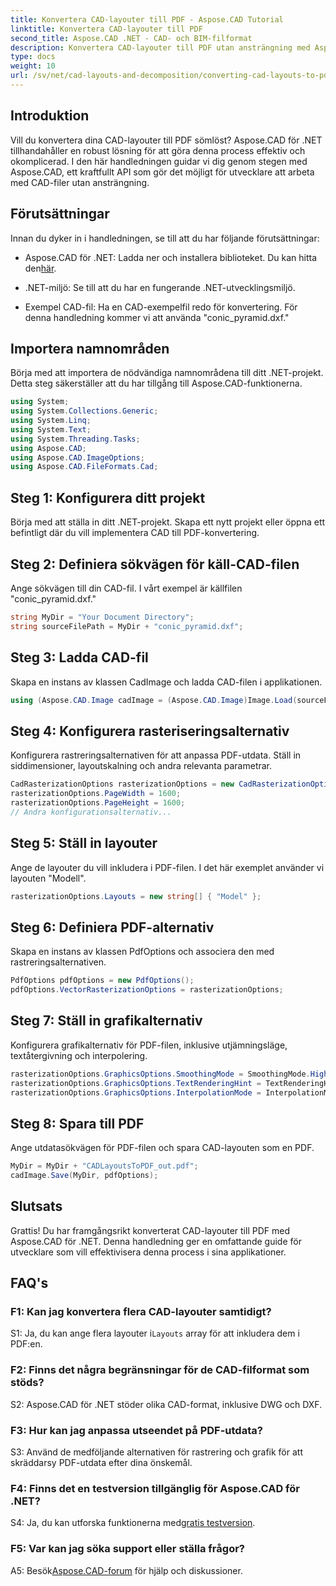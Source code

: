 ```yaml
---
title: Konvertera CAD-layouter till PDF - Aspose.CAD Tutorial
linktitle: Konvertera CAD-layouter till PDF
second_title: Aspose.CAD .NET - CAD- och BIM-filformat
description: Konvertera CAD-layouter till PDF utan ansträngning med Aspose.CAD för .NET. Följ vår steg-för-steg-guide för sömlös integration.
type: docs
weight: 10
url: /sv/net/cad-layouts-and-decomposition/converting-cad-layouts-to-pdf/
---
```

## Introduktion

Vill du konvertera dina CAD-layouter till PDF sömlöst? Aspose.CAD för .NET tillhandahåller en robust lösning för att göra denna process effektiv och okomplicerad. I den här handledningen guidar vi dig genom stegen med Aspose.CAD, ett kraftfullt API som gör det möjligt för utvecklare att arbeta med CAD-filer utan ansträngning.

## Förutsättningar

Innan du dyker in i handledningen, se till att du har följande förutsättningar:

-  Aspose.CAD för .NET: Ladda ner och installera biblioteket. Du kan hitta den[här](https://releases.aspose.com/cad/net/).

- .NET-miljö: Se till att du har en fungerande .NET-utvecklingsmiljö.

- Exempel CAD-fil: Ha en CAD-exempelfil redo för konvertering. För denna handledning kommer vi att använda "conic_pyramid.dxf."

## Importera namnområden

Börja med att importera de nödvändiga namnområdena till ditt .NET-projekt. Detta steg säkerställer att du har tillgång till Aspose.CAD-funktionerna.

```csharp
using System;
using System.Collections.Generic;
using System.Linq;
using System.Text;
using System.Threading.Tasks;
using Aspose.CAD;
using Aspose.CAD.ImageOptions;
using Aspose.CAD.FileFormats.Cad;
```

## Steg 1: Konfigurera ditt projekt

Börja med att ställa in ditt .NET-projekt. Skapa ett nytt projekt eller öppna ett befintligt där du vill implementera CAD till PDF-konvertering.

## Steg 2: Definiera sökvägen för käll-CAD-filen

Ange sökvägen till din CAD-fil. I vårt exempel är källfilen "conic_pyramid.dxf."

```csharp
string MyDir = "Your Document Directory";
string sourceFilePath = MyDir + "conic_pyramid.dxf";
```

## Steg 3: Ladda CAD-fil

Skapa en instans av klassen CadImage och ladda CAD-filen i applikationen.

```csharp
using (Aspose.CAD.Image cadImage = (Aspose.CAD.Image)Image.Load(sourceFilePath))
```

## Steg 4: Konfigurera rasteriseringsalternativ

Konfigurera rastreringsalternativen för att anpassa PDF-utdata. Ställ in siddimensioner, layoutskalning och andra relevanta parametrar.

```csharp
CadRasterizationOptions rasterizationOptions = new CadRasterizationOptions();
rasterizationOptions.PageWidth = 1600;
rasterizationOptions.PageHeight = 1600;
// Andra konfigurationsalternativ...
```

## Steg 5: Ställ in layouter

Ange de layouter du vill inkludera i PDF-filen. I det här exemplet använder vi layouten "Modell".

```csharp
rasterizationOptions.Layouts = new string[] { "Model" };
```

## Steg 6: Definiera PDF-alternativ

Skapa en instans av klassen PdfOptions och associera den med rastreringsalternativen.

```csharp
PdfOptions pdfOptions = new PdfOptions();
pdfOptions.VectorRasterizationOptions = rasterizationOptions;
```

## Steg 7: Ställ in grafikalternativ

Konfigurera grafikalternativ för PDF-filen, inklusive utjämningsläge, textåtergivning och interpolering.

```csharp
rasterizationOptions.GraphicsOptions.SmoothingMode = SmoothingMode.HighQuality;
rasterizationOptions.GraphicsOptions.TextRenderingHint = TextRenderingHint.AntiAliasGridFit;
rasterizationOptions.GraphicsOptions.InterpolationMode = InterpolationMode.HighQualityBicubic;
```

## Steg 8: Spara till PDF

Ange utdatasökvägen för PDF-filen och spara CAD-layouten som en PDF.

```csharp
MyDir = MyDir + "CADLayoutsToPDF_out.pdf";
cadImage.Save(MyDir, pdfOptions);
```

## Slutsats

Grattis! Du har framgångsrikt konverterat CAD-layouter till PDF med Aspose.CAD för .NET. Denna handledning ger en omfattande guide för utvecklare som vill effektivisera denna process i sina applikationer.

## FAQ's

### F1: Kan jag konvertera flera CAD-layouter samtidigt?

 S1: Ja, du kan ange flera layouter i`Layouts` array för att inkludera dem i PDF:en.

### F2: Finns det några begränsningar för de CAD-filformat som stöds?

S2: Aspose.CAD för .NET stöder olika CAD-format, inklusive DWG och DXF.

### F3: Hur kan jag anpassa utseendet på PDF-utdata?

S3: Använd de medföljande alternativen för rastrering och grafik för att skräddarsy PDF-utdata efter dina önskemål.

### F4: Finns det en testversion tillgänglig för Aspose.CAD för .NET?

 S4: Ja, du kan utforska funktionerna med[gratis testversion](https://releases.aspose.com/).

### F5: Var kan jag söka support eller ställa frågor?

 A5: Besök[Aspose.CAD-forum](https://forum.aspose.com/c/cad/19) för hjälp och diskussioner.